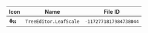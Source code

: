 | Icon | Name | File ID |
| ---  | ---  | ---     |
| ![](TreeEditor.LeafScale.png) | `TreeEditor.LeafScale` | `-1172771817984738044` |
